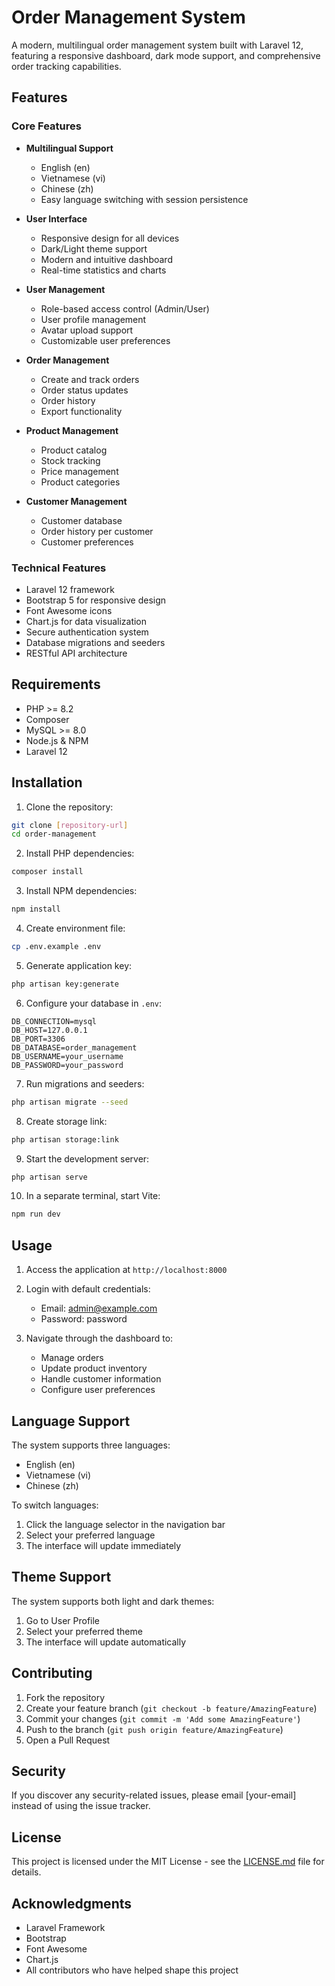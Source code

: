 # Order Management System

A modern, multilingual order management system built with Laravel 12, featuring a responsive dashboard, dark mode support, and comprehensive order tracking capabilities.

## Features

### Core Features
- **Multilingual Support**
  - English (en)
  - Vietnamese (vi)
  - Chinese (zh)
  - Easy language switching with session persistence

- **User Interface**
  - Responsive design for all devices
  - Dark/Light theme support
  - Modern and intuitive dashboard
  - Real-time statistics and charts

- **User Management**
  - Role-based access control (Admin/User)
  - User profile management
  - Avatar upload support
  - Customizable user preferences

- **Order Management**
  - Create and track orders
  - Order status updates
  - Order history
  - Export functionality

- **Product Management**
  - Product catalog
  - Stock tracking
  - Price management
  - Product categories

- **Customer Management**
  - Customer database
  - Order history per customer
  - Customer preferences

### Technical Features
- Laravel 12 framework
- Bootstrap 5 for responsive design
- Font Awesome icons
- Chart.js for data visualization
- Secure authentication system
- Database migrations and seeders
- RESTful API architecture

## Requirements

- PHP >= 8.2
- Composer
- MySQL >= 8.0
- Node.js & NPM
- Laravel 12

## Installation

1. Clone the repository:
```bash
git clone [repository-url]
cd order-management
```

2. Install PHP dependencies:
```bash
composer install
```

3. Install NPM dependencies:
```bash
npm install
```

4. Create environment file:
```bash
cp .env.example .env
```

5. Generate application key:
```bash
php artisan key:generate
```

6. Configure your database in `.env`:
```
DB_CONNECTION=mysql
DB_HOST=127.0.0.1
DB_PORT=3306
DB_DATABASE=order_management
DB_USERNAME=your_username
DB_PASSWORD=your_password
```

7. Run migrations and seeders:
```bash
php artisan migrate --seed
```

8. Create storage link:
```bash
php artisan storage:link
```

9. Start the development server:
```bash
php artisan serve
```

10. In a separate terminal, start Vite:
```bash
npm run dev
```

## Usage

1. Access the application at `http://localhost:8000`
2. Login with default credentials:
   - Email: admin@example.com
   - Password: password

3. Navigate through the dashboard to:
   - Manage orders
   - Update product inventory
   - Handle customer information
   - Configure user preferences

## Language Support

The system supports three languages:
- English (en)
- Vietnamese (vi)
- Chinese (zh)

To switch languages:
1. Click the language selector in the navigation bar
2. Select your preferred language
3. The interface will update immediately

## Theme Support

The system supports both light and dark themes:
1. Go to User Profile
2. Select your preferred theme
3. The interface will update automatically

## Contributing

1. Fork the repository
2. Create your feature branch (`git checkout -b feature/AmazingFeature`)
3. Commit your changes (`git commit -m 'Add some AmazingFeature'`)
4. Push to the branch (`git push origin feature/AmazingFeature`)
5. Open a Pull Request

## Security

If you discover any security-related issues, please email [your-email] instead of using the issue tracker.

## License

This project is licensed under the MIT License - see the [LICENSE.md](LICENSE.md) file for details.

## Acknowledgments

- Laravel Framework
- Bootstrap
- Font Awesome
- Chart.js
- All contributors who have helped shape this project
